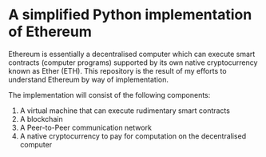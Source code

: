 # A simplified Python implementation of Ethereum

Ethereum is essentially a decentralised computer which can execute smart contracts (computer programs) supported by its own native cryptocurrency known as Ether (ETH). This repository is the result of my efforts to understand Ethereum by way of implementation. 

The implementation will consist of the following components:

1. A virtual machine that can execute rudimentary smart contracts
2. A blockchain
3. A Peer-to-Peer communication network
4. A native cryptocurrency to pay for computation on the decentralised computer
